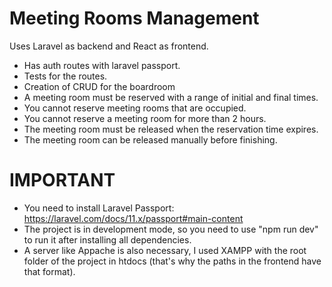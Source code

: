 
# Meeting Rooms Management
Uses Laravel as backend and React as frontend.

- Has auth routes with laravel passport.
- Tests for the routes.
- Creation of CRUD for the boardroom
- A meeting room must be reserved with a range of initial and final times.
- You cannot reserve meeting rooms that are occupied.
- You cannot reserve a meeting room for more than 2 hours.
- The meeting room must be released when the reservation time expires.
- The meeting room can be released manually before finishing.

# IMPORTANT
- You need to install Laravel Passport: https://laravel.com/docs/11.x/passport#main-content
- The project is in development mode, so you need to use "npm run dev" to run it after installing all dependencies.
- A server like Appache is also necessary, I used XAMPP with the root folder of the project in htdocs (that's why the paths in the frontend have that format).
